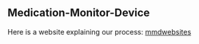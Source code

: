 ## Medication-Monitor-Device
Here is a website explaining our process: [mmdwebsites][mmdwebsite]



[mmdwebsite]: https://sites.google.com/view/mmd-website/home
